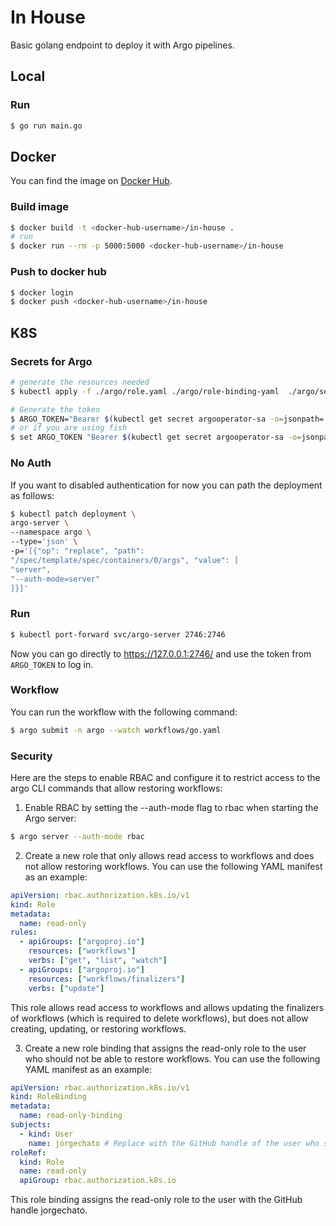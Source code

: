 # In House

Basic golang endpoint to deploy it with Argo pipelines.

## Local

### Run

```bash
$ go run main.go
```

## Docker

You can find the image on [Docker Hub](https://hub.docker.com/r/orggue/in-house).

### Build image

```bash
$ docker build -t <docker-hub-username>/in-house .
# run
$ docker run --rm -p 5000:5000 <docker-hub-username>/in-house
```

### Push to docker hub

```bash
$ docker login
$ docker push <docker-hub-username>/in-house
```

## K8S

### Secrets for Argo

```bash
# generate the resources needed
$ kubectl apply -f ./argo/role.yaml ./argo/role-binding-yaml  ./argo/service-account.yaml ./argo/service-account-token.yaml

# Generate the token
$ ARGO_TOKEN="Bearer $(kubectl get secret argooperator-sa -o=jsonpath='{.data.token}' | base64 --decode)"
# or if you are using fish
$ set ARGO_TOKEN "Bearer $(kubectl get secret argooperator-sa -o=jsonpath='{.data.token}' | base64 --decode)"
```

### No Auth

If you want to disabled authentication for now you can path the deployment as follows:

```bash
$ kubectl patch deployment \
argo-server \
--namespace argo \
--type='json' \
-p='[{"op": "replace", "path": 
"/spec/template/spec/containers/0/args", "value": [
"server",
"--auth-mode=server"
]}]'
```

### Run

```bash
$ kubectl port-forward svc/argo-server 2746:2746
```

Now you can go directly to https://127.0.0.1:2746/ and use the token from `ARGO_TOKEN` to log in.

### Workflow

You can run the workflow with the following command:

```bash
$ argo submit -n argo --watch workflows/go.yaml
```

### Security

Here are the steps to enable RBAC and configure it to restrict access to the argo CLI commands that allow restoring workflows:

1. Enable RBAC by setting the --auth-mode flag to rbac when starting the Argo server:

```bash
$ argo server --auth-mode rbac
```

2. Create a new role that only allows read access to workflows and does not allow restoring workflows. You can use the following YAML manifest as an example:

```yaml
apiVersion: rbac.authorization.k8s.io/v1
kind: Role
metadata:
  name: read-only
rules:
  - apiGroups: ["argoproj.io"]
    resources: ["workflows"]
    verbs: ["get", "list", "watch"]
  - apiGroups: ["argoproj.io"]
    resources: ["workflows/finalizers"]
    verbs: ["update"]
```

This role allows read access to workflows and allows updating the finalizers of workflows (which is required to delete workflows), but does not allow creating, updating, or restoring workflows.

3. Create a new role binding that assigns the read-only role to the user who should not be able to restore workflows. You can use the following YAML manifest as an example:

```yaml
apiVersion: rbac.authorization.k8s.io/v1
kind: RoleBinding
metadata:
  name: read-only-binding
subjects:
  - kind: User
    name: jorgechato # Replace with the GitHub handle of the user who should not be able to restore workflows
roleRef:
  kind: Role
  name: read-only
  apiGroup: rbac.authorization.k8s.io
```

This role binding assigns the read-only role to the user with the GitHub handle jorgechato.

